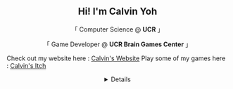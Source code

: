 <html>
<style>
    .center {
    left: 80px
    }
</style>


<h2 align="center">
    Hi! I'm Calvin Yoh
</h2>

<p align="center">
   「 Computer Science @ <b>UCR</b> 」
</p>

<p align="center">
    「  Game Developer @ <b>UCR Brain Games Center</b> 」
</p>
    

Check out my website here : [Calvin's Website](https://calvin-yoh.github.io/index.html)
Play some of my games here : [Calvin's Itch](https://calvinyoh.itch.io/)

<div align="center">
    <details>
        <summary>Details</summary>
        <img src="https://github-readme-stats.vercel.app/api?username=calvin-yoh">
        <div class = "center">
            <a href="https://calvin-yoh.github.io/index.html">Website</a>
        </div>
    </details>
</div>
</html>

